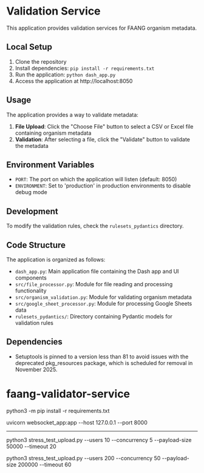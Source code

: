 # Validation Service

This application provides validation services for FAANG organism metadata.

## Local Setup

1. Clone the repository
2. Install dependencies: `pip install -r requirements.txt`
3. Run the application: `python dash_app.py`
4. Access the application at http://localhost:8050

## Usage

The application provides a way to validate metadata:

1. **File Upload**: Click the "Choose File" button to select a CSV or Excel file containing organism metadata
2. **Validation**: After selecting a file, click the "Validate" button to validate the metadata

## Environment Variables

- `PORT`: The port on which the application will listen (default: 8050)
- `ENVIRONMENT`: Set to 'production' in production environments to disable debug mode

## Development

To modify the validation rules, check the `rulesets_pydantics` directory.

## Code Structure

The application is organized as follows:

- `dash_app.py`: Main application file containing the Dash app and UI components
- `src/file_processor.py`: Module for file reading and processing functionality
- `src/organism_validation.py`: Module for validating organism metadata
- `src/google_sheet_processor.py`: Module for processing Google Sheets data
- `rulesets_pydantics/`: Directory containing Pydantic models for validation rules

## Dependencies

- Setuptools is pinned to a version less than 81 to avoid issues with the deprecated pkg_resources package, which is scheduled for removal in November 2025.

# faang-validator-service

python3 -m pip install -r requirements.txt

uvicorn websocket_app:app --host 127.0.0.1 --port 8000

---

python3 stress_test_upload.py --users 10 --concurrency 5 --payload-size 50000 --timeout 20

python3 stress_test_upload.py --users 200 --concurrency 50 --payload-size 200000 --timeout 60
